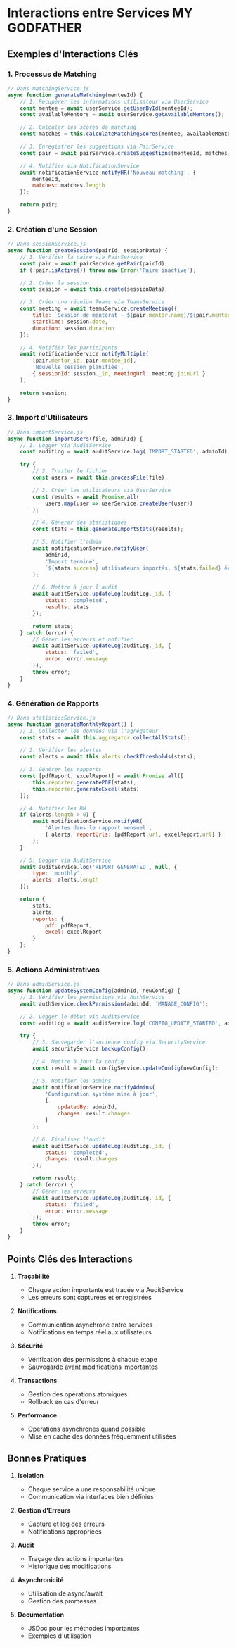 # Interactions entre Services MY GODFATHER

## Exemples d'Interactions Clés

### 1. Processus de Matching

```javascript
// Dans matchingService.js
async function generateMatching(menteeId) {
    // 1. Récupérer les informations utilisateur via UserService
    const mentee = await userService.getUserById(menteeId);
    const availableMentors = await userService.getAvailableMentors();

    // 2. Calculer les scores de matching
    const matches = this.calculateMatchingScores(mentee, availableMentors);

    // 3. Enregistrer les suggestions via PairService
    const pair = await pairService.createSuggestions(menteeId, matches);

    // 4. Notifier via NotificationService
    await notificationService.notifyHR('Nouveau matching', {
        menteeId,
        matches: matches.length
    });

    return pair;
}
```

### 2. Création d'une Session

```javascript
// Dans sessionService.js
async function createSession(pairId, sessionData) {
    // 1. Vérifier la paire via PairService
    const pair = await pairService.getPair(pairId);
    if (!pair.isActive()) throw new Error('Paire inactive');

    // 2. Créer la session
    const session = await this.create(sessionData);

    // 3. Créer une réunion Teams via TeamsService
    const meeting = await teamsService.createMeeting({
        title: `Session de mentorat - ${pair.mentor.name}/${pair.mentee.name}`,
        startTime: session.date,
        duration: session.duration
    });

    // 4. Notifier les participants
    await notificationService.notifyMultiple(
        [pair.mentor_id, pair.mentee_id],
        'Nouvelle session planifiée',
        { sessionId: session._id, meetingUrl: meeting.joinUrl }
    );

    return session;
}
```

### 3. Import d'Utilisateurs

```javascript
// Dans importService.js
async function importUsers(file, adminId) {
    // 1. Logger via AuditService
    const auditLog = await auditService.log('IMPORT_STARTED', adminId);

    try {
        // 2. Traiter le fichier
        const users = await this.processFile(file);

        // 3. Créer les utilisateurs via UserService
        const results = await Promise.all(
            users.map(user => userService.createUser(user))
        );

        // 4. Générer des statistiques
        const stats = this.generateImportStats(results);

        // 5. Notifier l'admin
        await notificationService.notifyUser(
            adminId,
            'Import terminé',
            `${stats.success} utilisateurs importés, ${stats.failed} échecs`
        );

        // 6. Mettre à jour l'audit
        await auditService.updateLog(auditLog._id, {
            status: 'completed',
            results: stats
        });

        return stats;
    } catch (error) {
        // Gérer les erreurs et notifier
        await auditService.updateLog(auditLog._id, {
            status: 'failed',
            error: error.message
        });
        throw error;
    }
}
```

### 4. Génération de Rapports

```javascript
// Dans statisticsService.js
async function generateMonthlyReport() {
    // 1. Collecter les données via l'agrégateur
    const stats = await this.aggregator.collectAllStats();

    // 2. Vérifier les alertes
    const alerts = await this.alerts.checkThresholds(stats);

    // 3. Générer les rapports
    const [pdfReport, excelReport] = await Promise.all([
        this.reporter.generatePDF(stats),
        this.reporter.generateExcel(stats)
    ]);

    // 4. Notifier les RH
    if (alerts.length > 0) {
        await notificationService.notifyHR(
            'Alertes dans le rapport mensuel',
            { alerts, reportUrls: [pdfReport.url, excelReport.url] }
        );
    }

    // 5. Logger via AuditService
    await auditService.log('REPORT_GENERATED', null, {
        type: 'monthly',
        alerts: alerts.length
    });

    return {
        stats,
        alerts,
        reports: {
            pdf: pdfReport,
            excel: excelReport
        }
    };
}
```

### 5. Actions Administratives

```javascript
// Dans adminService.js
async function updateSystemConfig(adminId, newConfig) {
    // 1. Vérifier les permissions via AuthService
    await authService.checkPermission(adminId, 'MANAGE_CONFIG');

    // 2. Logger le début via AuditService
    const auditLog = await auditService.log('CONFIG_UPDATE_STARTED', adminId);

    try {
        // 3. Sauvegarder l'ancienne config via SecurityService
        await securityService.backupConfig();

        // 4. Mettre à jour la config
        const result = await configService.updateConfig(newConfig);

        // 5. Notifier les admins
        await notificationService.notifyAdmins(
            'Configuration système mise à jour',
            {
                updatedBy: adminId,
                changes: result.changes
            }
        );

        // 6. Finaliser l'audit
        await auditService.updateLog(auditLog._id, {
            status: 'completed',
            changes: result.changes
        });

        return result;
    } catch (error) {
        // Gérer les erreurs
        await auditService.updateLog(auditLog._id, {
            status: 'failed',
            error: error.message
        });
        throw error;
    }
}
```

## Points Clés des Interactions

1. **Traçabilité**
   - Chaque action importante est tracée via AuditService
   - Les erreurs sont capturées et enregistrées

2. **Notifications**
   - Communication asynchrone entre services
   - Notifications en temps réel aux utilisateurs

3. **Sécurité**
   - Vérification des permissions à chaque étape
   - Sauvegarde avant modifications importantes

4. **Transactions**
   - Gestion des opérations atomiques
   - Rollback en cas d'erreur

5. **Performance**
   - Opérations asynchrones quand possible
   - Mise en cache des données fréquemment utilisées

## Bonnes Pratiques

1. **Isolation**
   - Chaque service a une responsabilité unique
   - Communication via interfaces bien définies

2. **Gestion d'Erreurs**
   - Capture et log des erreurs
   - Notifications appropriées

3. **Audit**
   - Traçage des actions importantes
   - Historique des modifications

4. **Asynchronicité**
   - Utilisation de async/await
   - Gestion des promesses

5. **Documentation**
   - JSDoc pour les méthodes importantes
   - Exemples d'utilisation
